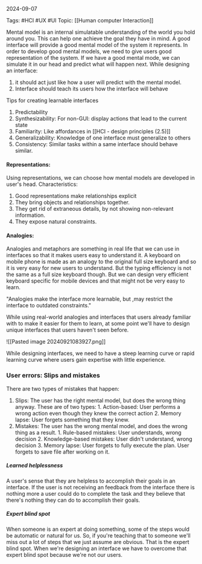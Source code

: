 2024-09-07

Tags: #HCI #UX #UI
Topic: [[Human computer Interaction]]

Mental model is an internal simulatable understanding of the world you hold around you. This can help one achieve the goal they have in mind. A good interface will provide a good mental model of the system it represents. In order to develop good mental models, we need to give users good representation of the system. If we have a good mental mode, we can simulate it in our head and predict what will happen next.
While designing an interface:
1. it should act just like how a user will predict with the mental model. 
2. Interface should teach its users how the interface will behave

Tips for creating learnable interfaces

1. Predictability
2. Synthesizability: For non-GUI: display actions that lead to the current state
3. Familiarity: Like affordances in [[HCI - design principles (2.5)]]
4. Generalizability: Knowledge of one interface must generalize to others
5. Consistency: Similar tasks within a same interface should behave similar.

#### Representations:

Using representations, we can choose how mental models are developed in user's head.
Characteristics: 

1. Good representations make relationships explicit
2. They bring objects and relationships together.
3. They get rid of extraneous details, by not showing non-relevant information. 
4. They expose natural constraints.

#### Analogies:

Analogies and metaphors are something in real life that we can use in interfaces so that it makes users easy to understand it.
A keyboard on mobile phone is made as an analogy to the original full size keyboard and so it is very easy for new users to understand. But the typing efficiency is not the same as a full size keyboard though. But we can design very efficient keyboard specific for mobile devices and that might not be very easy to learn.

"Analogies make the interface more learnable, but ,may restrict the interface to outdated constraints."

While using real-world analogies and interfaces that users already familiar with to make it easier for them to learn, at some point we'll have to design unique interfaces that users haven't seen before. 

![[Pasted image 20240921083927.png]]

While designing interfaces, we need to have a steep learning curve or rapid learning curve where users gain expertise with little experience.

### User errors: Slips and mistakes

There are two types of mistakes that happen:
1. Slips: The user has the right mental model, but does the wrong thing anyway. These are of two types:
		1. Action-based: User performs a wrong action even though they knew the correct action
		2. Memory lapse: User forgets something that they knew.
2. Mistakes: The user has the wrong mental model, and does the wrong thing as a result.
		1. Rule-based mistakes: User understands, wrong decision
		2. Knowledge-based mistakes: User didn't understand, wrong decision
		3. Memory lapse: User forgets to fully execute the plan. User forgets to save file after working on it.
##### Learned helplessness

A user's sense that they are helpless to accomplish their goals in an interface.
If the user is not receiving an feedback from the interface there is nothing more a user could do to complete the task and they believe that there's nothing they can do to accomplish their goals.

##### Expert blind spot

When someone is an expert at doing something, some of the steps would be automatic or natural for us. So, if you're teaching that to someone we'll miss out a lot of steps that we just assume are obvious. That is the expert blind spot. When we're designing an interface we have to overcome that expert blind spot because we're not our users.



